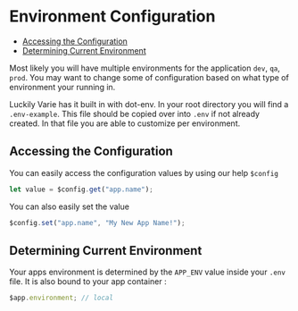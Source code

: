 # Environment Configuration

- [Accessing the Configuration](#accessing-the-configuration)
- [Determining Current Environment](#determining-current-environment)

Most likely you will have multiple environments for the application `dev`, `qa`, `prod`. You may want to change some of configuration based on what type of environment your running in.

Luckily Varie has it built in with dot-env. In your root directory you will find a `.env-example`. This file should be copied over into `.env` if not already created.
In that file you are able to customize per environment.

<a name="accessing-configuration-valuest"></a>

## Accessing the Configuration

You can easily access the configuration values by using our help `$config`

```js
let value = $config.get("app.name");
```

You can also easily set the value

```js
$config.set("app.name", "My New App Name!");
```

<a name="determining-current-environment"></a>

## Determining Current Environment

Your apps environment is determined by the `APP_ENV` value inside your `.env` file. It is also bound to your app container :

```js
$app.environment; // local
```
